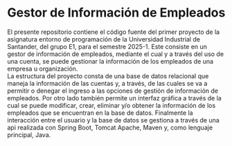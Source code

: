 # Gestor de Información de Empleados 
El presente repositorio contiene el código fuente del primer proyecto de la asignatura entorno de programación de la Universidad Industrial de Santander, del grupo E1, para el semestre 2025-1. Este consiste en un gestor de información de empleados, mediante el cual y a través del uso de una cuenta, se puede gestionar la información de los empleados de una empresa u organización. <br>
La estructura del proyecto consta de una base de datos relacional que maneja la información de las cuentas y, a través, de las cuales se va a permitir o denegar el ingreso a las opciones de gestión de información de empleados. Por otro lado también permite un interfaz gráfica a través de la cual se puede modificar, crear, eliminar y/o obtener la información de los empleados que se encuentran en la base de datos. Finalmente la interacción entre el usuario y la base de datos se gestiona a través de una api realizada con Spring Boot, Tomcat Apache, Maven y, como lenguaje principal, Java.
